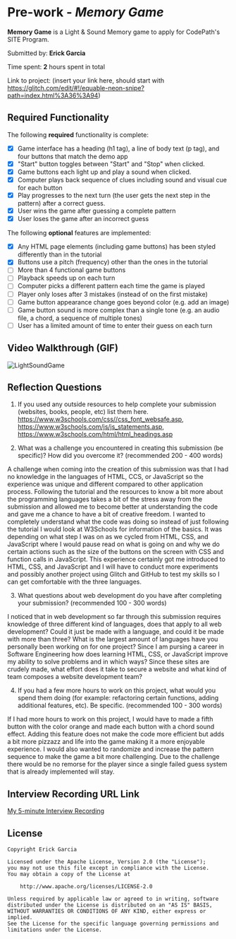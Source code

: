 # Pre-work - *Memory Game*

**Memory Game** is a Light & Sound Memory game to apply for CodePath's SITE Program. 

Submitted by: **Erick Garcia**

Time spent: **2** hours spent in total

Link to project: (insert your link here, should start with https://glitch.com/edit/#!/equable-neon-snipe?path=index.html%3A36%3A94)

## Required Functionality

The following **required** functionality is complete:

* [X] Game interface has a heading (h1 tag), a line of body text (p tag), and four buttons that match the demo app
* [X] "Start" button toggles between "Start" and "Stop" when clicked. 
* [X] Game buttons each light up and play a sound when clicked. 
* [X] Computer plays back sequence of clues including sound and visual cue for each button
* [X] Play progresses to the next turn (the user gets the next step in the pattern) after a correct guess. 
* [X] User wins the game after guessing a complete pattern
* [X] User loses the game after an incorrect guess

The following **optional** features are implemented:

* [X] Any HTML page elements (including game buttons) has been styled differently than in the tutorial
* [X] Buttons use a pitch (frequency) other than the ones in the tutorial
* [ ] More than 4 functional game buttons
* [ ] Playback speeds up on each turn
* [ ] Computer picks a different pattern each time the game is played
* [ ] Player only loses after 3 mistakes (instead of on the first mistake)
* [ ] Game button appearance change goes beyond color (e.g. add an image)
* [ ] Game button sound is more complex than a single tone (e.g. an audio file, a chord, a sequence of multiple tones)
* [ ] User has a limited amount of time to enter their guess on each turn

## Video Walkthrough (GIF)
![LightSoundGame](https://user-images.githubusercontent.com/70164561/160951057-f4d7e1a4-73ea-417b-8874-3a21021de242.gif)


## Reflection Questions
1. If you used any outside resources to help complete your submission (websites, books, people, etc) list them here. 
https://www.w3schools.com/css//css_font_websafe.asp, https://www.w3schools.com/js/js_statements.asp, https://www.w3schools.com/html/html_headings.asp

2. What was a challenge you encountered in creating this submission (be specific)? How did you overcome it? (recommended 200 - 400 words) 

A challenge when coming into the creation of this submission was that I had no knowledge in the languages of HTML, CCS, or JavaScript so the experience was unique and different compared to other application process. Following the tutorial and the resources to know a bit more about the programming languages takes a bit of the stress away from the submission and allowed me to become better at understanding the code and gave me a chance to have a bit of creative freedom. I wanted to completely understand what the code was doing so instead of just following the tutorial I would look at W3Schools for information of the basics. It was depending on what step I was on as we cycled from HTML, CSS, and JavaScript where I would pause read on what is going on and why we do certain actions such as the size of the buttons on the screen with CSS and function calls in JavaScript. This experience certainly got me introduced to HTML, CSS, and JavaScript and I will have to conduct more experiments and possibly another project using Glitch and GitHub to test my skills so I can get comfortable with the three languages.

3. What questions about web development do you have after completing your submission? (recommended 100 - 300 words) 

I noticed that in web development so far through this submission requires knowledge of three different kind of languages, does that apply to all web development? Could it just be made with a language, and could it be made with more than three? What is the largest amount of languages have you personally been working on for one project? Since I am pursing a career in Software Engineering how does learning HTML, CSS, or JavaScript improve my ability to solve problems and in which ways? Since these sites are crudely made, what effort does it take to secure a website and what kind of team composes a website development team?

4. If you had a few more hours to work on this project, what would you spend them doing (for example: refactoring certain functions, adding additional features, etc). Be specific. (recommended 100 - 300 words) 

If I had more hours to work on this project, I would have to made a fifth button with the color orange and made each button with a chord sound effect. Adding this feature does not make the code more efficient but adds a bit more pizzazz and life into the game making it a more enjoyable experience. I would also wanted to randomize and increase the pattern sequence to make the game a bit more challenging. Due to the challenge there would be no remorse for the player since a single failed guess system that is already implemented will stay. 


## Interview Recording URL Link

[My 5-minute Interview Recording](your-link-here)


## License

    Copyright Erick Garcia

    Licensed under the Apache License, Version 2.0 (the "License");
    you may not use this file except in compliance with the License.
    You may obtain a copy of the License at

        http://www.apache.org/licenses/LICENSE-2.0

    Unless required by applicable law or agreed to in writing, software
    distributed under the License is distributed on an "AS IS" BASIS,
    WITHOUT WARRANTIES OR CONDITIONS OF ANY KIND, either express or implied.
    See the License for the specific language governing permissions and
    limitations under the License.
